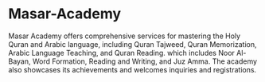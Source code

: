 # Masar-Academy
Masar Academy offers comprehensive services for mastering the Holy Quran and Arabic language, including Quran Tajweed, Quran Memorization, Arabic Language Teaching, and Quran Reading. which includes Noor Al-Bayan, Word Formation, Reading and Writing, and Juz Amma. The academy also showcases its achievements and welcomes inquiries and registrations.
